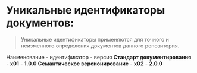 # Уникальные идентификаторы документов:
> Уникальные идентификаторы применяются для точного и неизменного определения документов данного репозитория.

Наименование - идентификатор - версия
**Стандарт документирования** - **x01** - **1.0.0**
**Семантическое версионирование** - **x02** - **2.0.0**
